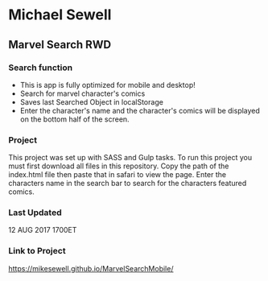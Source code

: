 # Michael Sewell
## Marvel Search RWD
### Search function
+ This is app is fully optimized for mobile and desktop!
+ Search for marvel character's comics
+ Saves last Searched Object in localStorage
+ Enter the character's name and the character's comics will be displayed on the bottom half of the screen.
### Project
This project was set up with SASS and Gulp tasks. 
To run this project you must first download all files in this repository. 
Copy the path of the index.html file then paste that in safari to view the page. 
Enter the characters name in the search bar to search for the characters featured comics.
### Last Updated
12 AUG 2017 1700ET
### Link to Project
https://mikesewell.github.io/MarvelSearchMobile/
